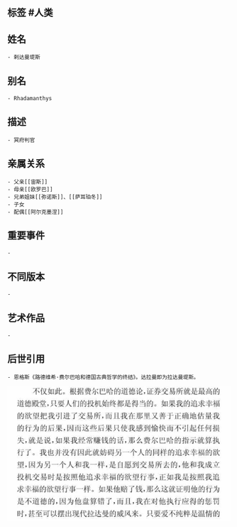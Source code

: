 ## 标签  #人类
## 姓名
	- 剌达曼堤斯
## 别名
	- Rhadamanthys
## 描述
	- 冥府判官
## 亲属关系
	- 父亲[[宙斯]]
	- 母亲[[欧罗巴]]
	- 兄弟姐妹[[弥诺斯]]、[[萨耳珀冬]]
	- 子女
	- 配偶[[阿尔克墨涅]]
## 重要事件
	-
## 不同版本
	-
## 艺术作品
	-
## 后世引用
	- 恩格斯《路德维希·费尔巴哈和德国古典哲学的终结》。达拉曼即为拉达曼堤斯。
 ![](../assets/恩格斯-《路德维希·费尔巴哈和德国古典哲学的终结》P31.png)

